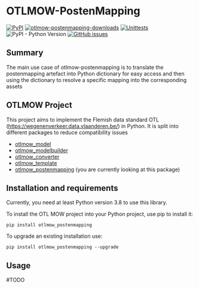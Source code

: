 # OTLMOW-PostenMapping
[![PyPI](https://img.shields.io/pypi/v/otlmow-postenmapping?label=latest%20release)](https://pypi.org/project/otlmow-postenmapping/)
[![otlmow-postenmapping-downloads](https://img.shields.io/pypi/dm/otlmow-postenmapping)](https://pypi.org/project/otlmow-model/)
[![Unittests](https://github.com/davidvlaminck/OTLMOW-Postenmapping/actions/workflows/unittest.yml/badge.svg)](https://github.com/davidvlaminck/OTLMOW-PostenMapping/actions/workflows/unittest.yml)
![PyPI - Python Version](https://img.shields.io/pypi/pyversions/otlmow-postenmapping)
[![GitHub issues](https://img.shields.io/github/issues/davidvlaminck/OTLMOW-PostenMapping)](https://github.com/davidvlaminck/OTLMOW-PostenMapping/issues)

## Summary
The main use case of otlmow-postenmapping is to translate the postenmapping artefact into Python dictionary for easy access and then using the dictionary to resolve a specific mapping into the corresponding assets

## OTLMOW Project 
This project aims to implement the Flemish data standard OTL (https://wegenenverkeer.data.vlaanderen.be/) in Python.
It is split into different packages to reduce compatibility issues
- [otlmow_model](https://github.com/davidvlaminck/OTLMOW-Model)
- [otlmow_modelbuilder](https://github.com/davidvlaminck/OTLMOW-ModelBuilder)
- [otlmow_converter](https://github.com/davidvlaminck/OTLMOW-Converter) 
- [otlmow_template](https://github.com/davidvlaminck/OTLMOW-Template) 
- [otlmow_postenmapping](https://github.com/davidvlaminck/OTLMOW-PostenMapping) (you are currently looking at this package)


## Installation and requirements
Currently, you need at least Python version 3.8 to use this library.

To install the OTL MOW project into your Python project, use pip to install it:
``` 
pip install otlmow_postenmapping
```
To upgrade an existing installation use:
``` 
pip install otlmow_postenmapping --upgrade
```

## Usage
#TODO